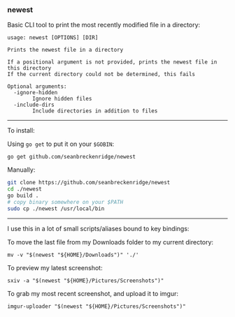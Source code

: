 ### newest

Basic CLI tool to print the most recently modified file in a directory:

```
usage: newest [OPTIONS] [DIR]

Prints the newest file in a directory

If a positional argument is not provided, prints the newest file in this directory
If the current directory could not be determined, this fails

Optional arguments:
  -ignore-hidden
    	Ignore hidden files
  -include-dirs
    	Include directories in addition to files
```

---

To install:

Using `go get` to put it on your `$GOBIN`:

`go get github.com/seanbreckenridge/newest`

Manually:

```bash
git clone https://github.com/seanbreckenridge/newest
cd ./newest
go build .
# copy binary somewhere on your $PATH
sudo cp ./newest /usr/local/bin
```

---

I use this in a lot of small scripts/aliases bound to key bindings:

To move the last file from my Downloads folder to my current directory:

`mv -v "$(newest "${HOME}/Downloads")" './'`

To preview my latest screenshot:

`sxiv -a "$(newest "${HOME}/Pictures/Screenshots")"`

To grab my most recent screenshot, and upload it to imgur:

`imgur-uploader "$(newest "${HOME}/Pictures/Screenshots")"`
